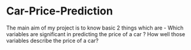 # Car-Price-Prediction

The main aim of my project is to know basic 2 things which are - 
Which variables are significant in predicting the price of a car ?
How well those variables describe the price of a car?

